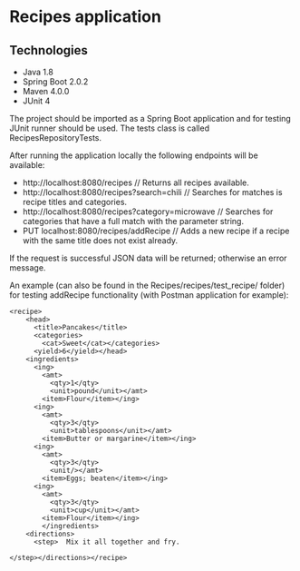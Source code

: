 # Recipes application

## Technologies
* Java 1.8
* Spring Boot 2.0.2
* Maven 4.0.0
* JUnit 4

The project should be imported as a Spring Boot application and for testing JUnit runner should be used.
The tests class is called RecipesRepositoryTests.


After running the application locally the following endpoints will be available:
* http://localhost:8080/recipes // Returns all recipes available.
* http://localhost:8080/recipes?search=chili // Searches for matches is recipe titles and categories.
* http://localhost:8080/recipes?category=microwave // Searches for categories that have a full match with the parameter string.
* PUT localhost:8080/recipes/addRecipe // Adds a new recipe if a recipe with the same title does not exist already.

If the request is successful JSON data will be returned; otherwise an error message.


An example (can also be found in the Recipes/recipes/test_recipe/ folder) for testing addRecipe functionality (with Postman application for example):
```
<recipe>
    <head>
      <title>Pancakes</title>
      <categories>
        <cat>Sweet</cat></categories>
      <yield>6</yield></head>
    <ingredients>
      <ing>
        <amt>
          <qty>1</qty>
          <unit>pound</unit></amt>
        <item>Flour</item></ing>
      <ing>
        <amt>
          <qty>3</qty>
          <unit>tablespoons</unit></amt>
        <item>Butter or margarine</item></ing>
      <ing>
        <amt>
          <qty>3</qty>
          <unit/></amt>
        <item>Eggs; beaten</item></ing>
      <ing>
        <amt>
          <qty>3</qty>
          <unit>cup</unit></amt>
        <item>Flour</item></ing>
        </ingredients>
    <directions>
      <step>  Mix it all together and fry.
 
</step></directions></recipe>
```
